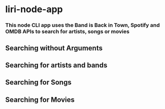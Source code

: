 # liri-node-app
### This node CLI app uses the Band is Back in Town, Spotify and OMDB APIs to search for artists, songs or movies

## Searching without Arguments

## Searching for artists and bands
### 

## Searching for Songs
###

## Searching for Movies
